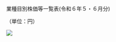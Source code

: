業種目別株価等一覧表(令和６年５・６月分)

（単位：円）

![](https://www.nta.go.jp/tmp/9bf32f2c-db96-4ae8-a133-aeb932d3c56b/images/1241cb23b1c49bace9e3cb015797d0f4034706f1e6b97315ac337e99d179850d.jpg)